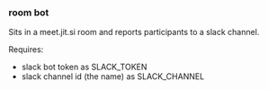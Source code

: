### room bot

Sits in a meet.jit.si room and reports participants to a slack channel.

Requires:
* slack bot token as SLACK_TOKEN
* slack channel id (the name) as SLACK_CHANNEL
